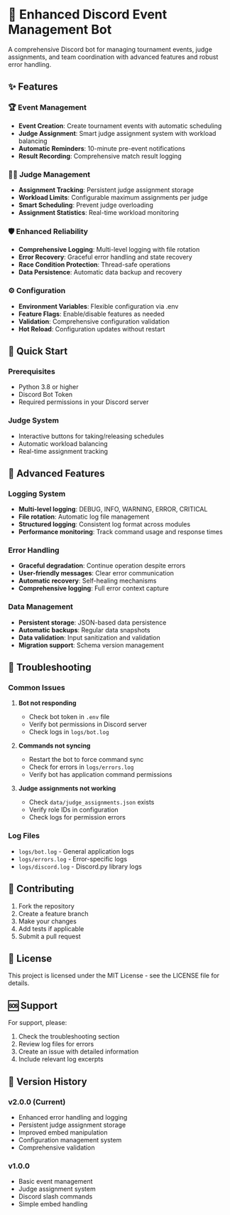 # 🎯 Enhanced Discord Event Management Bot

A comprehensive Discord bot for managing tournament events, judge assignments, and team coordination with advanced features and robust error handling.

## ✨ Features

### 🏆 Event Management
- **Event Creation**: Create tournament events with automatic scheduling
- **Judge Assignment**: Smart judge assignment system with workload balancing
- **Automatic Reminders**: 10-minute pre-event notifications
- **Result Recording**: Comprehensive match result logging

### 👨‍⚖️ Judge Management
- **Assignment Tracking**: Persistent judge assignment storage
- **Workload Limits**: Configurable maximum assignments per judge
- **Smart Scheduling**: Prevent judge overloading
- **Assignment Statistics**: Real-time workload monitoring

### 🛡️ Enhanced Reliability
- **Comprehensive Logging**: Multi-level logging with file rotation
- **Error Recovery**: Graceful error handling and state recovery
- **Race Condition Protection**: Thread-safe operations
- **Data Persistence**: Automatic data backup and recovery

### ⚙️ Configuration
- **Environment Variables**: Flexible configuration via .env
- **Feature Flags**: Enable/disable features as needed
- **Validation**: Comprehensive configuration validation
- **Hot Reload**: Configuration updates without restart

## 🚀 Quick Start

### Prerequisites
- Python 3.8 or higher
- Discord Bot Token
- Required permissions in your Discord server

### Judge System
- Interactive buttons for taking/releasing schedules
- Automatic workload balancing
- Real-time assignment tracking

## 🔧 Advanced Features

### Logging System
- **Multi-level logging**: DEBUG, INFO, WARNING, ERROR, CRITICAL
- **File rotation**: Automatic log file management
- **Structured logging**: Consistent log format across modules
- **Performance monitoring**: Track command usage and response times

### Error Handling
- **Graceful degradation**: Continue operation despite errors
- **User-friendly messages**: Clear error communication
- **Automatic recovery**: Self-healing mechanisms
- **Comprehensive logging**: Full error context capture

### Data Management
- **Persistent storage**: JSON-based data persistence
- **Automatic backups**: Regular data snapshots
- **Data validation**: Input sanitization and validation
- **Migration support**: Schema version management

## 🐛 Troubleshooting

### Common Issues

1. **Bot not responding**
   - Check bot token in `.env` file
   - Verify bot permissions in Discord server
   - Check logs in `logs/bot.log`

2. **Commands not syncing**
   - Restart the bot to force command sync
   - Check for errors in `logs/errors.log`
   - Verify bot has application command permissions

3. **Judge assignments not working**
   - Check `data/judge_assignments.json` exists
   - Verify role IDs in configuration
   - Check logs for permission errors

### Log Files
- `logs/bot.log` - General application logs
- `logs/errors.log` - Error-specific logs
- `logs/discord.log` - Discord.py library logs

## 🤝 Contributing

1. Fork the repository
2. Create a feature branch
3. Make your changes
4. Add tests if applicable
5. Submit a pull request

## 📄 License

This project is licensed under the MIT License - see the LICENSE file for details.

## 🆘 Support

For support, please:
1. Check the troubleshooting section
2. Review log files for errors
3. Create an issue with detailed information
4. Include relevant log excerpts

## 🔄 Version History

### v2.0.0 (Current)
- Enhanced error handling and logging
- Persistent judge assignment storage
- Improved embed manipulation
- Configuration management system
- Comprehensive validation

### v1.0.0
- Basic event management
- Judge assignment system
- Discord slash commands
- Simple embed handling
